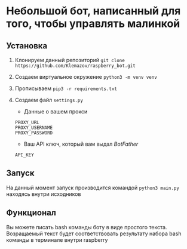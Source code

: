 # Небольшой бот, написанный для того, чтобы управлять малинкой

## Установка

1. Клонируем данный репозиторий ```git clone https://github.com/Klemazov/raspberry_bot.git```
2. Создаем виртуальное окружение ```python3 -m venv venv```
3. Прописываем ```pip3 -r requirements.txt```
4. Создаем файл ```settings.py```

    - Данные о вашем прокси
    ```
    PROXY_URL
    PROXY_USERNAME
    PROXY_PASSWORD
    ```
    -  Ваш API ключ, который вам выдал *BotFather*

    ```API_KEY```

## Запуск

На данный момент запуск производится командой ```python3 main.py``` находясь внутри исходников

## Функционал

Вы можете писать bash команды боту в виде простого текста. Возращаемый текст будет соответствовать результату набора bash команды в терминале внутри raspberry
